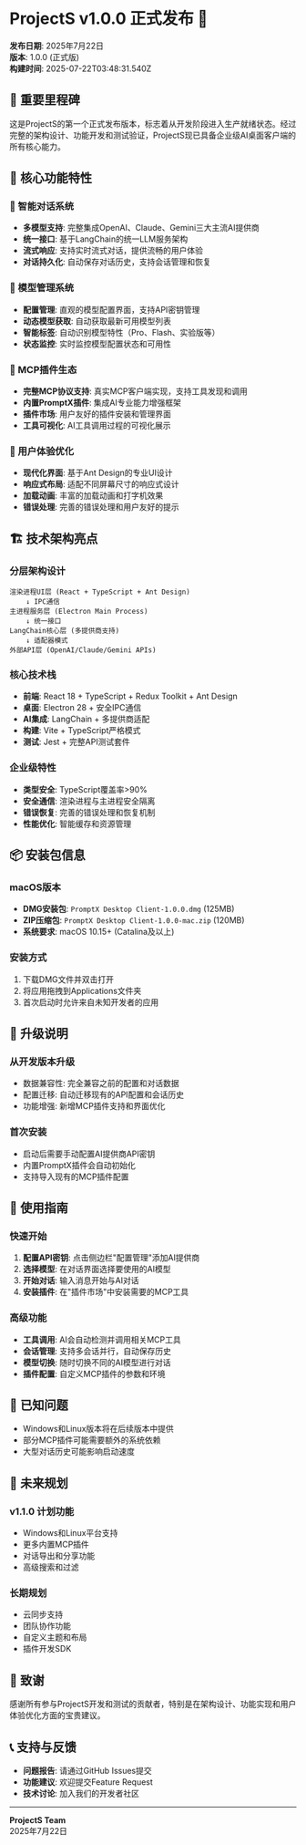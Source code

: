 # ProjectS v1.0.0 正式发布 🎉

**发布日期**: 2025年7月22日  
**版本**: 1.0.0 (正式版)  
**构建时间**: 2025-07-22T03:48:31.540Z

## 🎯 重要里程碑

这是ProjectS的第一个正式发布版本，标志着从开发阶段进入生产就绪状态。经过完整的架构设计、功能开发和测试验证，ProjectS现已具备企业级AI桌面客户端的所有核心能力。

## 🚀 核心功能特性

### 💬 智能对话系统
- **多模型支持**: 完整集成OpenAI、Claude、Gemini三大主流AI提供商
- **统一接口**: 基于LangChain的统一LLM服务架构
- **流式响应**: 支持实时流式对话，提供流畅的用户体验
- **对话持久化**: 自动保存对话历史，支持会话管理和恢复

### 🔧 模型管理系统
- **配置管理**: 直观的模型配置界面，支持API密钥管理
- **动态模型获取**: 自动获取最新可用模型列表
- **智能标签**: 自动识别模型特性（Pro、Flash、实验版等）
- **状态监控**: 实时监控模型配置状态和可用性

### 🔌 MCP插件生态
- **完整MCP协议支持**: 真实MCP客户端实现，支持工具发现和调用
- **内置PromptX插件**: 集成AI专业能力增强框架
- **插件市场**: 用户友好的插件安装和管理界面
- **工具可视化**: AI工具调用过程的可视化展示

### 🎨 用户体验优化
- **现代化界面**: 基于Ant Design的专业UI设计
- **响应式布局**: 适配不同屏幕尺寸的响应式设计
- **加载动画**: 丰富的加载动画和打字机效果
- **错误处理**: 完善的错误处理和用户友好的提示

## 🏗️ 技术架构亮点

### 分层架构设计
```
渲染进程UI层 (React + TypeScript + Ant Design)
    ↓ IPC通信
主进程服务层 (Electron Main Process)
    ↓ 统一接口
LangChain核心层 (多提供商支持)
    ↓ 适配器模式
外部API层 (OpenAI/Claude/Gemini APIs)
```

### 核心技术栈
- **前端**: React 18 + TypeScript + Redux Toolkit + Ant Design
- **桌面**: Electron 28 + 安全IPC通信
- **AI集成**: LangChain + 多提供商适配
- **构建**: Vite + TypeScript严格模式
- **测试**: Jest + 完整API测试套件

### 企业级特性
- **类型安全**: TypeScript覆盖率>90%
- **安全通信**: 渲染进程与主进程安全隔离
- **错误恢复**: 完善的错误处理和恢复机制
- **性能优化**: 智能缓存和资源管理

## 📦 安装包信息

### macOS版本
- **DMG安装包**: `PromptX Desktop Client-1.0.0.dmg` (125MB)
- **ZIP压缩包**: `PromptX Desktop Client-1.0.0-mac.zip` (120MB)
- **系统要求**: macOS 10.15+ (Catalina及以上)

### 安装方式
1. 下载DMG文件并双击打开
2. 将应用拖拽到Applications文件夹
3. 首次启动时允许来自未知开发者的应用

## 🔄 升级说明

### 从开发版本升级
- 数据兼容性: 完全兼容之前的配置和对话数据
- 配置迁移: 自动迁移现有的API配置和会话历史
- 功能增强: 新增MCP插件支持和界面优化

### 首次安装
- 启动后需要手动配置AI提供商API密钥
- 内置PromptX插件会自动初始化
- 支持导入现有的MCP插件配置

## 🎯 使用指南

### 快速开始
1. **配置API密钥**: 点击侧边栏"配置管理"添加AI提供商
2. **选择模型**: 在对话界面选择要使用的AI模型
3. **开始对话**: 输入消息开始与AI对话
4. **安装插件**: 在"插件市场"中安装需要的MCP工具

### 高级功能
- **工具调用**: AI会自动检测并调用相关MCP工具
- **会话管理**: 支持多会话并行，自动保存历史
- **模型切换**: 随时切换不同的AI模型进行对话
- **插件配置**: 自定义MCP插件的参数和环境

## 🐛 已知问题

- Windows和Linux版本将在后续版本中提供
- 部分MCP插件可能需要额外的系统依赖
- 大型对话历史可能影响启动速度

## 🔮 未来规划

### v1.1.0 计划功能
- Windows和Linux平台支持
- 更多内置MCP插件
- 对话导出和分享功能
- 高级搜索和过滤

### 长期规划
- 云同步支持
- 团队协作功能
- 自定义主题和布局
- 插件开发SDK

## 🙏 致谢

感谢所有参与ProjectS开发和测试的贡献者，特别是在架构设计、功能实现和用户体验优化方面的宝贵建议。

## 📞 支持与反馈

- **问题报告**: 请通过GitHub Issues提交
- **功能建议**: 欢迎提交Feature Request
- **技术讨论**: 加入我们的开发者社区

---

**ProjectS Team**  
2025年7月22日
